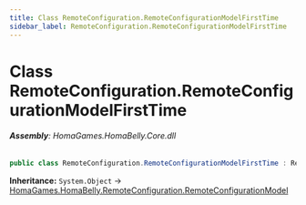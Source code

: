 ```yaml
---
title: Class RemoteConfiguration.RemoteConfigurationModelFirstTime
sidebar_label: RemoteConfiguration.RemoteConfigurationModelFirstTime
---
```

# Class RemoteConfiguration.RemoteConfigurationModelFirstTime


###### **Assembly**: HomaGames.HomaBelly.Core.dll

```csharp title="Declaration"
public class RemoteConfiguration.RemoteConfigurationModelFirstTime : RemoteConfiguration.RemoteConfigurationModel
```
**Inheritance:** `System.Object` -> [HomaGames.HomaBelly.RemoteConfiguration.RemoteConfigurationModel](../HomaGames.HomaBelly/RemoteConfiguration.RemoteConfigurationModel)


